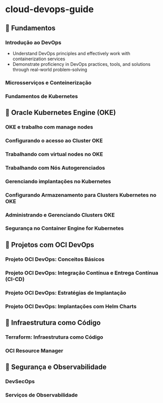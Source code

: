 # cloud-devops-guide

## 🔹 Fundamentos
### Introdução ao DevOps
- Understand DevOps principles and effectively work with containerization services
- Demonstrate proficiency in DevOps practices, tools, and solutions through real-world problem-solving

### Microsserviços e Conteinerização
### Fundamentos de Kubernetes

## 🔹 Oracle Kubernetes Engine (OKE)
### OKE e trabalho com manage nodes
### Configurando o acesso ao Cluster OKE
### Trabalhando com virtual nodes no OKE
### Trabalhando com Nós Autogerenciados
### Gerenciando implantações no Kubernetes
### Configurando Armazenamento para Clusters Kubernetes no OKE
### Administrando e Gerenciando Clusters OKE
### Segurança no Container Engine for Kubernetes

## 🔹 Projetos com OCI DevOps
### Projeto OCI DevOps: Conceitos Básicos
### Projeto OCI DevOps: Integração Contínua e Entrega Contínua (CI-CD)
### Projeto OCI DevOps: Estratégias de Implantação
### Projeto OCI DevOps: Implantações com Helm Charts

## 🔹 Infraestrutura como Código
### Terraform: Infraestrutura como Código
### OCI Resource Manager

## 🔹 Segurança e Observabilidade
### DevSecOps
### Serviços de Observabilidade

